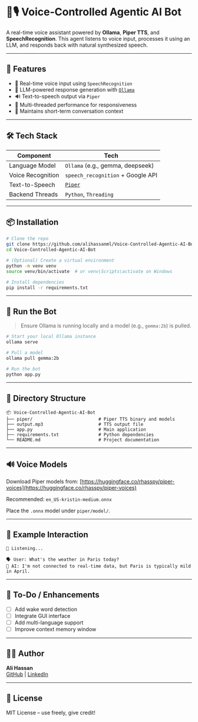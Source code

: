 # 🧠🎙️ Voice-Controlled Agentic AI Bot

A real-time voice assistant powered by **Ollama**, **Piper TTS**, and **SpeechRecognition**. This agent listens to voice input, processes it using an LLM, and responds back with natural synthesized speech.

---

## 🚀 Features

- 🎤 Real-time voice input using `SpeechRecognition`
- 🧠 LLM-powered response generation with [`Ollama`](https://ollama.com/)
- 🔊 Text-to-speech output via `Piper`
- 🧵 Multi-threaded performance for responsiveness
- 🧠 Maintains short-term conversation context

---

## 🛠️ Tech Stack

| Component        | Tech                          |
|------------------|-------------------------------|
| Language Model   | `Ollama` (e.g., gemma, deepseek) |
| Voice Recognition| `speech_recognition` + Google API |
| Text-to-Speech   | [`Piper`](https://github.com/rhasspy/piper) |
| Backend Threads  | `Python`, `Threading`         |

---

## 📦 Installation

```bash
# Clone the repo
git clone https://github.com/alihassanml/Voice-Controlled-Agentic-AI-Bot.git
cd Voice-Controlled-Agentic-AI-Bot

# (Optional) Create a virtual environment
python -m venv venv
source venv/bin/activate  # or venv\Scripts\activate on Windows

# Install dependencies
pip install -r requirements.txt
```

---

## 🧪 Run the Bot

> Ensure Ollama is running locally and a model (e.g., `gemma:2b`) is pulled.

```bash
# Start your local Ollama instance
ollama serve

# Pull a model
ollama pull gemma:2b

# Run the bot
python app.py
```

---

## 📁 Directory Structure

```
📦 Voice-Controlled-Agentic-AI-Bot
├── piper/                         # Piper TTS binary and models
├── output.mp3                     # TTS output file
├── app.py                         # Main application
├── requirements.txt               # Python dependencies
└── README.md                      # Project documentation
```

---

## 🔊 Voice Models

Download Piper models from: [https://huggingface.co/rhasspy/piper-voices](https://huggingface.co/rhasspy/piper-voices)

Recommended: `en_US-kristin-medium.onnx`

Place the `.onnx` model under `piper/model/`.

---

## 🧠 Example Interaction

```text
🎤 Listening...

🗣 User: What's the weather in Paris today?
🤖 AI: I'm not connected to real-time data, but Paris is typically mild in April.
```

---

## 📌 To-Do / Enhancements

- [ ] Add wake word detection
- [ ] Integrate GUI interface
- [ ] Add multi-language support
- [ ] Improve context memory window

---

## 👨‍💻 Author

**Ali Hassan**  
[GitHub](https://github.com/alihassanml) | [LinkedIn](https://linkedin.com/in/alihassanml)

---

## 🪪 License

MIT License – use freely, give credit!
